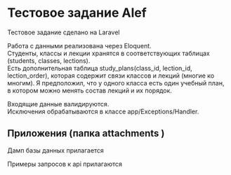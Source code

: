 <h1>Тестовое задание Alef </h1>
<p>Тестовое задание сделано на Laravel</p>
<p>Работа с данными реализована через Eloquent.<br>
Студенты, классы и лекции хранятся в соответствующих таблицах (students, classes, lections).<br>
Есть дополнительная таблица study_plans(class_id, lection_id, lection_order), которая содержит связи классов и лекций (многие ко многим). Я предположил, что у одного класса есть один учебный план, в котором можно менять состав лекций и их порядок.</p>

<p>Входящие данные валидируются.<br>
Исключения обрабатываются в классе app/Exceptions/Handler.<br></p>

## Приложения (папка attachments )
<p>Дамп базы данных прилагается</p>
<p>Примеры запросов к api прилагаются</p>
